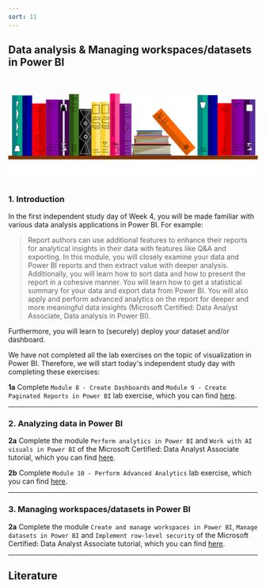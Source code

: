 ```yaml
---
sort: 11
---
```


## __Data analysis & Managing workspaces/datasets in Power BI__
\
\
<img src="./images/books_banner.png" alt="Books banner" width="600"/>

### 1. Introduction

In the first independent study day of Week 4, you will be made familiar with various data analysis applications in Power BI. For example:

> Report authors can use additional features to enhance their reports for analytical insights in their data with features like Q&A and exporting. In this module, you will closely examine your data and Power BI reports and then extract value with deeper analysis. Additionally, you will learn how to sort data and how to present the report in a cohesive manner. You will learn how to get a statistical summary for your data and export data from Power BI. You will also apply and perform advanced analytics on the report for deeper and more meaningful data insights (Microsoft Certified: Data Analyst Associate, Data analysis in Power BI).

Furthermore, you will learn to (securely) deploy your dataset and/or dashboard.

We have not completed all the lab exercises on the topic of visualization in Power BI. Therefore, we will start today's independent study day with completing these exercises:

__1a__ Complete ```Module 8 - Create Dashboards``` and ```Module 9 - Create Paginated Reports in Power BI``` lab exercise, which you can find [here](https://microsoftlearning.github.io/DA-100-Analyzing-Data-with-Power-BI/).

***

### 2. Analyzing data in Power BI

__2a__ Complete the module ```Perform analytics in Power BI``` and ```Work with AI visuals in Power BI``` of the Microsoft Certified: Data Analyst Associate tutorial, which you can find [here](https://docs.microsoft.com/en-us/learn/paths/perform-analytics-power-bi/).

__2b__ Complete ```Module 10 - Perform Advanced Analytics``` lab exercise, which you can find [here](https://microsoftlearning.github.io/DA-100-Analyzing-Data-with-Power-BI/).

***

### 3. Managing workspaces/datasets in Power BI

__2a__ Complete the module ```Create and manage workspaces in Power BI```, ```Manage datasets in Power BI``` and ```Implement row-level security``` of the Microsoft Certified: Data Analyst Associate tutorial, which you can find [here](https://docs.microsoft.com/en-us/learn/paths/manage-workspaces-datasets-power-bi/).

***

## __Literature__
